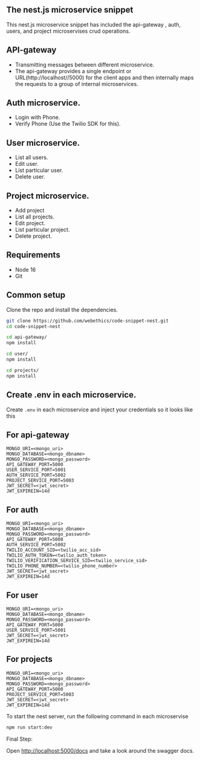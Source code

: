## The nest.js microservice snippet

This nest.js microservice snippet has included the api-gateway , auth, users, and project microservises crud operations.

## API-gateway

* Transmitting messages between different microservice.
* The api-gateway provides a single endpoint or URL(http://localhost//5000) for the client apps and then internally maps the requests to a group of internal microservices.

## Auth microservice.

* Login with Phone.
* Verify Phone (Use the Twilio SDK for this).

## User microservice.

* List all users.
* Edit user.
* List particular user.
* Delete user.

## Project microservice.

* Add project
* List all projects.
* Edit project.
* List particular project.
* Delete project.

## Requirements
 * Node 16
 * Git

## Common setup

Clone the repo and install the dependencies.

```bash
git clone https://github.com/webethics/code-snippet-nest.git
cd code-snippet-nest
```
```bash
cd api-gateway/
npm install
```
```bash
cd user/
npm install
```
```bash
cd projects/
npm install
```
## Create .env in each microservice.

Create `.env` in each microservice and inject your credentials so it looks like this

## For api-gateway
```
MONGO_URI=<mongo_uri>
MONGO_DATABASE=<mongo_dbname>
MONGO_PASSWORD=<mongo_password>
API_GATEWAY_PORT=5000
USER_SERVICE_PORT=5001
AUTH_SERVICE_PORT=5002
PROJECT_SERVICE_PORT=5003
JWT_SECRET=<jwt_secret>
JWT_EXPIREIN=14d
```

## For auth
```
MONGO_URI=<mongo_uri>
MONGO_DATABASE=<mongo_dbname>
MONGO_PASSWORD=<mongo_password>
API_GATEWAY_PORT=5000
AUTH_SERVICE_PORT=5002
TWILIO_ACCOUNT_SID=<twilio_acc_sid>
TWILIO_AUTH_TOKEN=<twilio_auth_token>
TWILIO_VERIFICATION_SERVICE_SID=<twilio_service_sid>
TWILIO_PHONE_NUMBER=<twilio_phone_number>
JWT_SECRET=<jwt_secret>
JWT_EXPIREIN=14d
```

## For user
```
MONGO_URI=<mongo_uri>
MONGO_DATABASE=<mongo_dbname>
MONGO_PASSWORD=<mongo_password>
API_GATEWAY_PORT=5000
USER_SERVICE_PORT=5001
JWT_SECRET=<jwt_secret>
JWT_EXPIREIN=14d
```
## For projects
```
MONGO_URI=<mongo_uri>
MONGO_DATABASE=<mongo_dbname>
MONGO_PASSWORD=<mongo_password>
API_GATEWAY_PORT=5000
PROJECT_SERVICE_PORT=5003
JWT_SECRET=<jwt_secret>
JWT_EXPIREIN=14d
```
 To start the nest server, run the following command in each microservise

```bash
npm run start:dev
```
Final Step:

Open [http://localhost:5000/docs](http://localhost:5000/docs) and take a look around the swagger docs.
